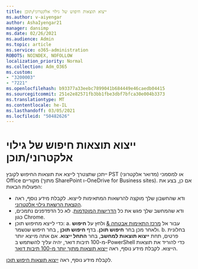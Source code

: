 ```yaml
---
title: ייצוא תוצאות חיפוש של גילוי אלקטרוני/תוכן
ms.author: v-aiyengar
author: AshaIyengar21
manager: dansimp
ms.date: 02/26/2021
ms.audience: Admin
ms.topic: article
ms.service: o365-administration
ROBOTS: NOINDEX, NOFOLLOW
localization_priority: Normal
ms.collection: Adm_O365
ms.custom:
- "3200003"
- "7221"
ms.openlocfilehash: b93377a33eebc7899041b684449e46caedb04415
ms.sourcegitcommit: 251e2e82571fb3bb1fbe3dbf7bfca30e004b3373
ms.translationtype: MT
ms.contentlocale: he-IL
ms.lasthandoff: 03/05/2021
ms.locfileid: "50482626"
---
```

# <a name="export-ediscoverycontent-search-results"></a>ייצוא תוצאות חיפוש של גילוי אלקטרוני/תוכן

ייתכן שתצטרך לייצא את תוצאות החיפוש לקובץ PST (מדואר אלקטרוני) או למסמכי Office מקוריים (מתוך SharePoint ו-OneDrive for Business sites). אם כן, בצע את הפעולות הבאות:

- ודא שהחשבון שלך מוקצה להרשאות המתאימות לייצוא. לקבלת מידע נוסף, ראה [הקצאת הרשאת גילוי אלקטרוני](https://go.microsoft.com/fwlink/?linkid=2102406).
- ודא שהמחשב שלך פגש את כל [הדרישות המוקדמות](https://docs.microsoft.com/office365/securitycompliance/export-search-results#before-you-begin). לא כל הדפדפנים נתמכים, כגון Chrome.
- כדי לייצא מחיפוש תוכן: a. עבור אל [מרכז התאימות אבטחה &](https://protection.office.com/contentsearch) ולחץ על **חיפוש** ולאחר מכן בחר **חיפוש תוכן**. בדף **חיפוש תוכן** , בחר חיפוש שנשמר.
    b. בחלונית פרטים, תחת **ייצוא תוצאות למחשב**, בחר **התחל ייצוא**. אם אתה מייצא יותר מ-100 תיבות דואר, יהיה עליך להשתמש ב-PowerShell כדי להוריד את תוצאות הייצוא. לקבלת מידע נוסף, ראה [ייצוא תוצאות מתוך יותר מ-100 תיבות דואר](https://go.microsoft.com/fwlink/?linkid=2143861).

לקבלת מידע נוסף, ראה [ייצוא תוצאות חיפוש תוכן](https://go.microsoft.com/fwlink/?linkid=2102118).